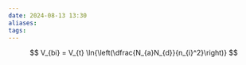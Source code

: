 ```yaml
---
date: 2024-08-13 13:30
aliases: 
tags: 
---
```

$$
V_{bi} = V_{t} \ln{\left(\dfrac{N_{a}N_{d}}{n_{i}^2}\right)}
$$

